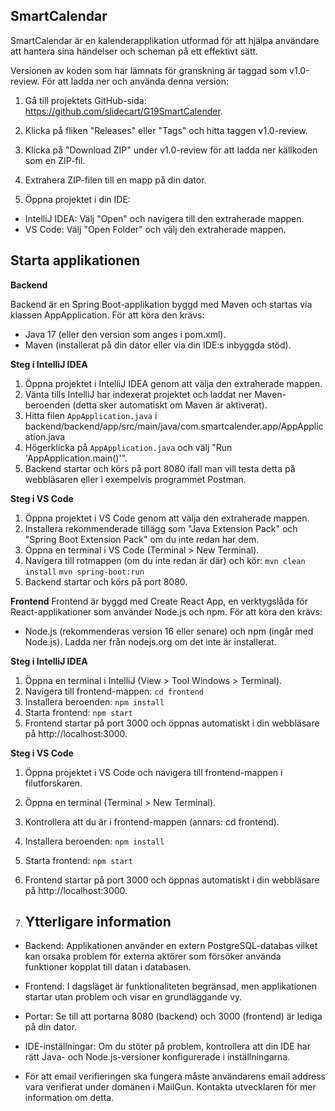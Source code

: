## SmartCalendar
SmartCalendar är en kalenderapplikation utformad för att hjälpa användare att hantera sina händelser och scheman på ett effektivt sätt.

Versionen av koden som har lämnats för granskning är taggad som v1.0-review. För att ladda ner och använda denna version:

1. Gå till projektets GitHub-sida: https://github.com/slidecart/G19SmartCalender.

2. Klicka på fliken "Releases" eller "Tags" och hitta taggen v1.0-review.
3. Klicka på "Download ZIP" under v1.0-review för att ladda ner källkoden som en ZIP-fil.

4. Extrahera ZIP-filen till en mapp på din dator.

5. Öppna projektet i din IDE:
  - IntelliJ IDEA: Välj "Open" och navigera till den extraherade mappen.
  - VS Code: Välj "Open Folder" och välj den extraherade mappen.

## Starta applikationen
**Backend**

Backend är en Spring Boot-applikation byggd med Maven och startas via klassen AppApplication. För att köra den krävs:

- Java 17 (eller den version som anges i pom.xml).
- Maven (installerat på din dator eller via din IDE:s inbyggda stöd).


**Steg i IntelliJ IDEA**
1. Öppna projektet i IntelliJ IDEA genom att välja den extraherade mappen.
2. Vänta tills IntelliJ har indexerat projektet och laddat ner Maven-beroenden (detta sker automatiskt om Maven är aktiverat).
4. Hitta filen `AppApplication.java` i backend/backend/app/src/main/java/com.smartcalender.app/AppApplication.java
5. Högerklicka på `AppApplication.java` och välj "Run 'AppApplication.main()'".
6. Backend startar och körs på port 8080 ifall man vill testa detta på webbläsaren eller i exempelvis programmet Postman.

**Steg i VS Code**
1. Öppna projektet i VS Code genom att välja den extraherade mappen.
2. Installera rekommenderade tillägg som "Java Extension Pack" och "Spring Boot Extension Pack" om du inte redan har dem.
4. Öppna en terminal i VS Code (Terminal > New Terminal).
5. Navigera till rotmappen (om du inte redan är där) och kör:
  `mvn clean install`
  `mvn spring-boot:run`
6. Backend startar och körs på port 8080.

**Frontend**
Frontend är byggd med Create React App, en verktygslåda för React-applikationer som använder Node.js och npm. För att köra den krävs:
- Node.js (rekommenderas version 16 eller senare) och npm (ingår med Node.js). Ladda ner från nodejs.org om det inte är installerat.

**Steg i IntelliJ IDEA**
1. Öppna en terminal i IntelliJ (View > Tool Windows > Terminal).
2. Navigera till frontend-mappen:
  `cd frontend`
3. Installera beroenden:
   `npm install`
4. Starta frontend:
   `npm start`
5. Frontend startar på port 3000 och öppnas automatiskt i din webbläsare på http://localhost:3000.

**Steg i VS Code**
1. Öppna projektet i VS Code och navigera till frontend-mappen i filutforskaren.
2. Öppna en terminal (Terminal > New Terminal).
3. Kontrollera att du är i frontend-mappen (annars: cd frontend).
4. Installera beroenden:
   `npm install`
5. Starta frontend:
   `npm start`
6. Frontend startar på port 3000 och öppnas automatiskt i din webbläsare på http://localhost:3000.

7. ## Ytterligare information
- Backend: Applikationen använder en extern PostgreSQL-databas vilket kan orsaka problem för externa aktörer som försöker använda funktioner kopplat till datan i databasen.
  
- Frontend: I dagsläget är funktionaliteten begränsad, men applikationen startar utan problem och visar en grundläggande vy.

- Portar: Se till att portarna 8080 (backend) och 3000 (frontend) är lediga på din dator.

- IDE-inställningar: Om du stöter på problem, kontrollera att din IDE har rätt Java- och Node.js-versioner konfigurerade i inställningarna.

- För att email verifieringen ska fungera måste användarens email address vara verifierat under domänen i MailGun. Kontakta utvecklaren för mer information om detta.


